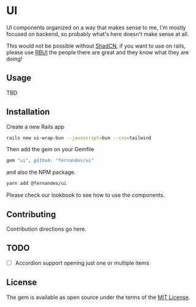 # UI

UI components organized on a way that makes sense to me, I'm mostly focused on backend, so probably what's here doesn't make sense at all.

This would not be possible without [ShadCN](https://ui.shadcn.com/), if you want to use on rails, please use [RBUI](https://github.com/rbui-labs/rbui) the people there are great and they know what they are doing!

## Usage

TBD

## Installation

Create a new Rails app

```bash
rails new ui-wrap-bun --javascript=bun --css=tailwind
```

Then add the gem on your Gemfile

```ruby
gem "ui", github: "fernandes/ui"
```

and also the NPM package.

```bash
yarn add @fernandes/ui
```

Please check our lookbook to see how to use the components.

## Contributing

Contribution directions go here.

## TODO

- [ ] Accordion support opening just one or multiple items

## License

The gem is available as open source under the terms of the [MIT License](https://opensource.org/licenses/MIT).
